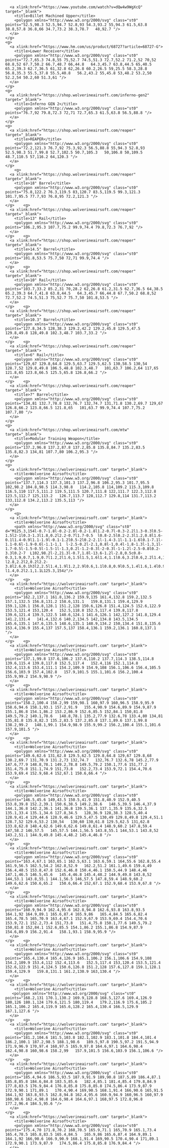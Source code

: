 
<!DOCTYPE html>
<html>
  <style>

  </style>
</head>
<body>
  <svg xmlns="http://www.w3.org/2000/svg" xmlns:xlink="http://www.w3.org/1999/xlink" viewBox="0 0 259.2 172.8">
    <defs>
      <style>
        svg {
          background-image: url(https://images.fineartamerica.com/images-medium-large/united-states-watercolor-map-michael-tompsett.jpg);
          background-size: 100% 100%;
          background-repeat: no-repeat;
          max-width: 900px;
          width: 90%;
        }
        path {
          fill: transparent;
          cursor: pointer;
          transition: fill 0.2s
        }
        polygon {
          fill: transparent;
          cursor: pointer;
          transition: fill 0.2s
        }
        rect {
          fill: transparent;
          cursor: pointer;
          transition: fill 0.2s
        }
        svg a:focus,
        svg a:hover {
          outline: none;
        }
        svg a:focus path,
        svg a:hover path {
          fill: rgba(211, 84, 0, .25);
          cursor: pointer;
       }
       svg a:focus polygon,
        svg a:hover polygon {
          fill: rgba(211, 84, 0, .25);
          cursor: pointer;
       }
       svg a:focus rect,
        svg a:hover rect {
          fill: rgba(211, 84, 0, .25);
          cursor: pointer;
       }
      </style>
    </defs>
    <g>
      <title>WRAITH Aero Stock</title>
      <a xlink:href="https://shop.wolverineairsoft.com/wraith-aero" target="_blank">
        <polygon xmlns="http://www.w3.org/2000/svg" class="st0" points="55.5,40.8 55.5,37.8 57.2,31.2 59,25.5 40.2,20.8 40.2,23.8 40.2,26.8 37.5,27 36,28.2 38.2,25.5   33,20.8 31.8,24.8 31.8,28.5 31.8,30.8 31.8,32.8 33.8,34.2 34.8,37 36,38 38,37.8 39.8,38.5 42.8,38.5 47,38.5 51.8,39.5 "/>
      </a>
    </g>
    <g>
      <a xlink:href="https://shop.wolverineairsoft.com/index.php?route=product/product&path=75_78&product_id=256">
        <title>WRAITH CO2 Stock</title>
        <polygon xmlns="http://www.w3.org/2000/svg" class="st0" points="50.2,60 51.5,56.2 53.2,50 51.8,49 53.2,46.8 56.2,43.2 56.2,42 54.2,40.8 48.9,38.9 44,38.9   39.8,38.5 36,38 33.8,34.2 31.8,34.2 29.5,39.2 26.2,47.1 24.2,49.2 24.2,53.8 38.8,57.8 46.5,60 "/>
      </a>
    </g>
    <g>
      <a xlink:href="https://myalbum.com/album/ArgDY9EH32VP" target="_blank">
        <title>California</title>
        <polygon xmlns="http://www.w3.org/2000/svg" class="st0" points="50,109.5 49.3,108.3 49.3,106.8 50,106.8 50.7,105.3 50.8,104 52.7,102.5 52.3,101.5 51.7,99.8   51.2,98.5 34.8,74 34.7,73.2 38.8,57.8 24.2,53.8 23.5,56.7 22.8,59.3 21.7,60.5 20.8,61.8 21.5,64 22,65.8 21,69.7 22.5,72.7   22.8,73.8 22.5,74.8 23.5,75.7 24.2,74.8 24.8,74.8 26,75.7 25.3,76.3 25,78.3 24.2,77.7 23.5,79.3 24.2,81.2 25,82 24.8,83.3   24,84.7 25.3,87.5 27.2,92 27.2,93.5 27.5,95 29,96.3 30.5,96.7 32.5,99 33.7,99.8 34.3,99.7 35.2,100.3 35.2,101.7 36.5,102.5   38.7,105.8 39,108.2 39.3,109.3 48.7,110.5 "/>
      </a>
    </g>
    <g>

      <a xlink:href="https://www.youtube.com/watch?v=dQw4w9WgXcQ" target="_blank">
        <title>Billet Machined Upper</title>
        <polygon xmlns="http://www.w3.org/2000/svg" class="st0" points="52.5,98.3 52.5,94.7 52.8,93 54.3,93.2 55,94.3 61.5,63.8 38.8,57.8 36.8,66 34.7,73.2 38.3,78.7   48,92.7 "/>
      </a>
    </g>
    <g>
      <a xlink:href="https://www.hm.com/us/product/68727?article=68727-G">
        <title>Lower Receiver</title>
        <polygon xmlns="http://www.w3.org/2000/svg" class="st0" points="72.7,65.3 74.8,55 75,52.7 74.5,51.3 72.7,52.2 71.2,52 70,52 68.8,52 67.7,50.2 66.7,48.7 66,44.8   64.3,45.7 63.8,44.5 65,40.5 65.2,39.3 62.7,36.5 61,32.8 62,26.8 60.2,26.5 59,25.5 58.3,28.8 56.8,35.3 55.5,37.8 55.5,40.8   56.2,43.2 55,45.8 53,48.2 53.2,50 52.2,54 50.2,60 51.3,61 "/>
      </a>
    </g>
    <g>
      <a xlink:href="https://shop.wolverineairsoft.com/inferno-gen2" target="_blank">
        <title>Inferno GEN 2</title>
        <polygon xmlns="http://www.w3.org/2000/svg" class="st0" points="76.7,92 79.8,72.3 72,71 72.7,65.3 61.5,63.8 56.5,88.8 "/>
      </a>
    </g>
    <g>
      <a xlink:href="https://shop.wolverineairsoft.com/reaper" target="_blank">
        <title>REAPER</title>       
        <polygon xmlns="http://www.w3.org/2000/svg" class="st0" points="72.2,121.3 76.7,92 75.3,92.3 56.5,88.8 55,94.3 52.8,93 52.5,98.3 51.7,99.8 52.7,102.5 50.7,105.3   50,106.8 50,109.5 48.7,110.5 57,116.2 64,120.3 "/>
      </a>
    </g>
        <g>
      <a xlink:href="https://shop.wolverineairsoft.com/reaper" target="_blank">
        <title>18" Barrel</title>       
        <polygon xmlns="http://www.w3.org/2000/svg" class="st0" points="75.8,122.2 76.3,119.5 83,120.7 83.5,119.5 99.3,121.3 101.7,95.5 77.7,93 76.8,95 72.2,121.3 "/>
      </a>
    </g>    <g>
      <a xlink:href="https://shop.wolverineairsoft.com/reaper" target="_blank">
        <title>13" Rail</title>       
        <polygon xmlns="http://www.w3.org/2000/svg" class="st0" points="106.2,95.3 107.7,75.2 99.9,74.4 79.8,72.3 76.7,92 "/>
      </a>
    </g>    <g>
      <a xlink:href="https://shop.wolverineairsoft.com/reaper" target="_blank">
        <title>14.5" Barrel</title>       
        <polygon xmlns="http://www.w3.org/2000/svg" class="st0" points="101.8,53.5 75.7,50 72,71 99.9,74.4 "/>
      </a>
    </g>    <g>
      <a xlink:href="https://shop.wolverineairsoft.com/reaper" target="_blank">
        <title>10" Rail</title>       
        <polygon xmlns="http://www.w3.org/2000/svg" class="st0" points="103.7,33.2 85.2,31 70,28.2 62,26.8 61.2,31.5 62.7,36.5 64,38.5 65.2,39.3 64.7,41.8 63.8,44.5   64.3,45.7 66,44.8 67.7,50.2 68.8,52 72.7,52.2 74.5,51.3 75,52.7 75.7,50 101.8,53.5 "/>
      </a>
    </g>    <g>
      <a xlink:href="https://shop.wolverineairsoft.com/reaper" target="_blank">
        <title>10.3" Barrel</title>       
        <polygon xmlns="http://www.w3.org/2000/svg" class="st0" points="127.8,34.5 128,38.3 129.2,42.2 129.2,45.8 129.5,47.5 129.8,49.8 128,49.8 102.3,48.7 103.7,33.2 "/>
      </a>
    </g>    <g>
      <a xlink:href="https://shop.wolverineairsoft.com/reaper" target="_blank">
        <title>6" Rail</title>       
        <polygon xmlns="http://www.w3.org/2000/svg" class="st0" points="129,67 129.8,64.8 129.5,63.7 129.5,62.5 130,58.5 130,54 128.7,52 129.8,49.8 106.5,48.8 102.3,48.7   101,63.7 106.2,64 117,65 121.8,65 123.8,66.5 125.5,65.8 126.8,66.2 "/>
      </a>
    </g>    <g>
      <a xlink:href="https://shop.wolverineairsoft.com/reaper" target="_blank">
        <title>7" Barrel</title>       
        <polygon xmlns="http://www.w3.org/2000/svg" class="st0" points="134,81 132.7,78.8 132,76.7 132,74.7 131,71.8 130.2,69.7 129,67 126.8,66.2 123.8,66.5 121.8,65   101,63.7 99.9,74.4 107.7,75.2 107.7,80 "/>
      </a>
    </g>
    <g>
      <a xlink:href="https://shop.wolverineairsoft.com/mtw" target="_blank">
        <title>Modular Training Weapon</title>       
        <polygon xmlns="http://www.w3.org/2000/svg" class="st0" points="137.2,96.8 137.2,87.8 137.2,85.8 135.8,84.7 135.2,83.5 135.8,82.3 134,81 107.7,80 106.2,95.3 "/>
      </a>
    </g>
    <g>
      <a xlink:href="https://wolverineairsoft.com" target="_blank">
        <title>Wolverine Airsoft</title>       
        <polygon xmlns="http://www.w3.org/2000/svg" class="st0" points="137.7,114.3 137.3,101.3 137.2,96.8 106.2,95.3 101.7,95.5 102,98.2 104.8,98.5 114.3,98.8   114.2,105.8 114,109.2 115.3,109.8 116.5,110 117.5,111.2 119.5,111.5 120.7,111.8 122,111.7 122.3,112.8 123.5,112.7 125,113.2   126.7,113.7 128,112.7 129.8,114 131.7,113.2 133,112.8 134.2,113.2 135.5,113 "/>
      </a>
    </g>
        <g>
      <a xlink:href="https://wolverineairsoft.com" target="_blank">
        <title>Wolverine Airsoft</title>       
        <path xmlns="http://www.w3.org/2000/svg" class="st0" d="M125.3,154l-0.7-1.8l-0.2-2.8l-0.2-1.8l1.2-0.7l-0.3-2.2l1.3-0.3l0.5-1.5l2-1l0.3-1.3l1.8,0.2l2.2-0.7l1.7-0.5  l0.8-2.5l0.2-2.3l1.2,0.8l1.6-0.1l1.4-0.9l1.1-1.9l-0.1-1.2l0.5-2l0.2-2.1l-1.4-3.1l-1.1-1.6l0.1-7.1l-1.1-0.6l-1.9-0.6l-1.1-1.1  l-2.5-0.2l-2.1,0.8l-1,0.4l-1.8-1.3l-1.3,1l-1.7-0.5l-1.5-0.5l-1.5-1l-1.3,0.2l-1.2-0.3l-2-0.3l-1-1.2l-2.5-0.8l0.2-3.3l0.2-7  L102,98.2l-2,21.3l-0.7,1.8l-13.6-1.2l-2.8,0.5c0.8-0.3,1.9,0.7,1.9,0.7l1.2,2l1.6,1.5l1.5,1.6l1.4,1.1l0.6,3.2l0.6,2.2l1.4,1.4  l2.8,2.2l2,0.2l2.2-3.8l2.6,0.1h3l2,2.5l1.4,1.9l1.2,2.9l0.6,1.1l0.8,0.9l0.5,1.4l1.6,1.4l0.9,3.2l1.5,2.8l1.9,1.5l1.6,0.5l1.6,0.1  l1.4,0.2l2.1,1.1L125.3,154z"/>
      </a>
    </g>    <g>
      <a xlink:href="https://wolverineairsoft.com" target="_blank">
        <title>Wolverine Airsoft</title>       
        <polygon xmlns="http://www.w3.org/2000/svg" class="st0" points="162.2,137.1 161.8,136.2 159.9,135 161.4,132.8 159.2,132.5 157.1,132.5 156.8,131.2 158.6,131.1   159.8,131.1 159.4,129.9 159.1,128.1 156.8,128.1 151.2,128 150.6,126.8 151.4,124.5 152.6,122.9 153.5,121.4 153,120.4   152.5,118.8 152.5,117.4 139.8,117.8 139.6,121.4 139.5,122.5 140.6,124.1 141.6,126.1 142,127.2 141.8,129.4 141.2,131.4   141.4,132.6 140.2,134.5 142,134.8 143.5,134.5 145.6,135.1 147.6,135.5 148.6,135.1 148.9,134.2 150,134.4 151.8,135.6   153.4,136.9 155.4,137 157.5,137 158.4,136.1 159.2,136.1 160.8,137.1 "/>
      </a>
    </g>    <g>
      <a xlink:href="https://wolverineairsoft.com" target="_blank">
        <title>Wolverine Airsoft</title>       
        <polygon xmlns="http://www.w3.org/2000/svg" class="st0" points="137.1,99.8 137.6,106.2 137.6,110.2 137.7,114.3 138.5,114.8 139.6,115.4 139.8,117.8 152.5,117.4   152.4,116 152.1,114.8 152.4,113.6 153.4,111.1 154.2,109.9 154.9,108 156.1,106.6 156.4,105.5 156.6,103.9 157.4,102.8   157.9,101.5 155.1,101.6 156.2,100.4 155.9,99.2 154.9,98.9 "/>
      </a>
    </g>    <g>
      <a xlink:href="https://wolverineairsoft.com" target="_blank">
        <title>Wolverine Airsoft</title>       
        <polygon xmlns="http://www.w3.org/2000/svg" class="st0" points="158.2,100.4 158.2,99 159,98.1 160,97.9 160,96.5 158.9,95.9 158.6,94.6 158.1,93.1 157.2,91.9   155.4,90.9 154.6,89.9 154.9,87.9 155.1,86.8 154.1,86.2 153.2,86.9 152.6,85.5 152,84.1 150,81.8 149.5,79.2 149.1,78.6   148.8,78.1 135.2,77.9 132.6,78 133.4,80 134,81 135,81.8 135.8,82.3 135.2,83.5 137.2,85.8 137.1,89.6 137.1,99.8 138.2,99.2   148.1,99.1 154.9,98.9 155.9,99.2 156.2,100.4 155.1,101.6 157.9,101.5 "/>
      </a>
    </g>    <g>
      <a xlink:href="https://wolverineairsoft.com" target="_blank">
        <title>Wolverine Airsoft</title>       
        <polygon xmlns="http://www.w3.org/2000/svg" class="st0" points="149.6,62.6 131,62.8 129.5,62.5 129.8,64.8 129,67 129.8,68 130.2,69.7 131,70.9 131.2,73 132,74.7   132,76.7 132.6,78 145.2,77.9 147.6,77.9 148.8,78.1 149.2,78.8 149.5,79.2 150.1,77.6 151,77.2 151.4,75.8 151.1,74.9 151,73.8   152.2,73.4 153.9,72.1 154.4,70.6 153.9,69.4 152.9,68.4 152,67.1 150.6,66.4 "/>
      </a>
    </g>    <g>
      <a xlink:href="https://wolverineairsoft.com" target="_blank">
        <title>Wolverine Airsoft</title>       
        <polygon xmlns="http://www.w3.org/2000/svg" class="st0" points="146.5,45.6 149,43.5 150.5,41.9 151.8,40.9 152.9,40.5 153.8,39.8 152.2,39.1 150.6,38.5 149.2,38.6   148.5,39.5 146.4,37.9 144.1,36.8 142.2,36.1 141,36.8 139.5,36.1 137.1,35.9 135.6,32.5 135.1,33.4 135.1,34.6 127.8,34.5   128,36.9 128,38.3 128.5,40.4 128.9,41.4 129,44.6 128.9,46.6 129.5,47.5 130,49 129.8,49.8 129.4,51.1 128.7,52 129.6,53.2 130,54   130,60 130,61.8 129.5,62.5 131,62.8 133.8,62.8 148.4,62.6 149.6,62.6 149.8,61.4 148.9,60.2 147.8,59.4 147,58.2 146,57.5   145,57.5 144.1,56.5 143.8,55.1 144,53.1 143.8,52 143.2,51.1 144.9,49.8 145.4,48.2 145.4,46.8 "/>
      </a>
    </g>    <g>
      <a xlink:href="https://wolverineairsoft.com" target="_blank">
        <title>Wolverine Airsoft</title>       
        <polygon xmlns="http://www.w3.org/2000/svg" class="st0" points="163.4,67.1 163,65.1 162.5,63.1 163.6,59.1 164,55.6 162.8,55.4 161.9,56.5 162.5,54.2 162.8,52.9   162.2,51.2 161.1,49.6 159.4,49 156.4,48.5 153.8,47.8 152.6,46.8 150.4,46.1 150.5,44.9 148.4,46 147.1,46.5 146.5,45.6   145.4,46.8 145.4,48.2 144.9,49.8 143.8,52 144,53.1 143.8,55.1 144.1,56.5 146,57.5 147.8,59.4 148.9,60.2 149.6,62.6 150.6,65.2   150.6,66.4 152,67.1 152.9,68.4 153.9,67.8 "/>
      </a>
    </g>    <g>
      <a xlink:href="https://wolverineairsoft.com" target="_blank">
        <title>Wolverine Airsoft</title>       
        <polygon xmlns="http://www.w3.org/2000/svg" class="st0" points="160.9,94.9 162.4,95.6 162.8,94.8 162.6,93.8 163.8,93.5 164.1,92 164.9,89.1 165.6,87.4 165.9,86   165.4,84.5 165.6,82.4 165.4,78.5 165,70.9 163.4,67.1 152.9,67.9 153.9,69.4 154.4,70.6 153.9,72.1 152.2,73.4 151,73.8   151.4,75.8 150.1,77.6 149.5,79.2 150,81.8 152,84.1 152.6,85.5 154.1,86.2 155.1,86.8 154.9,87.9 154.6,89.9 156.2,91.4   158.1,93.1 158.9,95.9 "/>
      </a>
    </g>    <g>
      <a xlink:href="https://wolverineairsoft.com" target="_blank">
        <title>Wolverine Airsoft</title>       
        <polygon xmlns="http://www.w3.org/2000/svg" class="st0" points="165.4,130.4 165.4,126.9 165.1,106.2 156.1,106.6 154.9,108 154.2,109.9 153.4,112 152.4,113.6   152.5,117.4 153,120.4 153.5,121.4 152.6,122.9 151.4,124.5 150.6,126.8 151.2,128 157.6,127.8 159.1,128.1 159.4,129.9   159.8,131.1 161.2,130.9 163,130.4 "/>
      </a>
    </g>    <g>
      <a xlink:href="https://wolverineairsoft.com" target="_blank">
        <title>Wolverine Airsoft</title>       
       <polygon xmlns="http://www.w3.org/2000/svg" class="st0" points="168.2,131 170.1,130.2 169.9,128.8 168.5,127.6 169.4,126.9 180,126 180.1,124 179.6,121.5 180,119.4   179.2,116.9 175.6,105.2 165.1,106.2 165.4,119.9 165.6,128.2 165.4,130.4 166.5,129.9 167.1,127.6 "/>
      </a>
    </g>    <g>
      <a xlink:href="https://wolverineairsoft.com" target="_blank">
        <title>Wolverine Airsoft</title>       
        <polygon xmlns="http://www.w3.org/2000/svg" class="st0" points="181.2,104.6 181.5,103.8 182.1,102.9 183.1,101.8 184.4,101.4 186.2,100.1 187.2,98.5 188.1,98.6   189.5,97.8 190.5,97.2 191.5,94.9 171.9,96.9 170,97.4 168,97.5 165.9,97.8 164.6,97.1 164.6,98.4 162.4,98.8 160,98.6 158.2,99   157.9,101.5 156.6,103.9 156.1,106.6 "/>
      </a>
    </g>    <g>
      <a xlink:href="https://wolverineairsoft.com" target="_blank">
        <title>Wolverine Airsoft</title>       
        <polygon xmlns="http://www.w3.org/2000/svg" class="st0" points="185.4,94.6 186.5,93.5 187.9,91.9 189,90.8 187.5,89 186.4,87.1 185.8,85.8 184.6,84.8 183.5,85.6   182.4,85.1 181.4,85.4 179.8,84.9 177.8,83.5 176.9,84.4 176.8,85.8 175.8,85.8 174.5,86.4 173.9,87.9 172.9,90.1 171,89.1   170.4,90.4 169,90.5 168.1,91.4 166,90.6 165,91.5 164.1,92 163.8,93.5 162.8,94.8 162.4,95.6 160.9,94.9 160,96.5 160,97.9   160,98.6 162.4,98.8 164.6,98.4 164.6,97.1 168,97.5 172.8,96.8 177.2,96.4 184.5,95.6 "/>
      </a>
    </g>    <g>
      <a xlink:href="https://wolverineairsoft.com" target="_blank">
        <title>Wolverine Airsoft</title>       
        <polygon xmlns="http://www.w3.org/2000/svg" class="st0" points="175.4,70 171.8,70.2 168,70.5 165.9,71.1 165,70.9 165.1,73.4 165.4,78.5 165.8,83.5 165.4,84.5   165.9,86 165.6,87.4 164.9,89.1 164.1,92 166,90.6 166.9,90.9 168.1,91.4 169,90.5 170.4,90.4 171,89.1 172.9,90.1 173.9,87.9   174.5,86.4 175.8,85.8 176.9,84.4 "/>
      </a>
    </g>    <g>
      <a xlink:href="https://wolverineairsoft.com" target="_blank">
        <title>Wolverine Airsoft</title>       
        <polygon xmlns="http://www.w3.org/2000/svg" class="st0" points="180.9,69.1 181.5,68 182.1,66.2 182.4,64.8 183.4,64.4 183.4,62.9 182.9,60.2 182,58.1 181.1,57.1   180,57.9 179.2,59.5 178,59.8 177.5,58.2 178.4,57 179.1,55.9 179,54.1 178.6,51.5 177,50.6 174.9,49.5 175,47.9 175.6,47 174.5,46   174,45.1 172.6,45.4 171.8,44.6 171,43.6 169.1,44.9 167.5,45.1 166.2,46.2 164.6,46.2 163.5,46.2 162.4,45.1 161.2,44.8 160,45.1   159,45.6 159,43.9 160.6,42.6 161.1,41.6 159.9,41.6 157.8,43.8 155.5,45.1 153.8,46 152.6,46.8 153.8,47.8 156.4,48.5 159.4,49   161.1,49.6 162.2,51.2 162.8,52.9 163.6,52.6 164.5,51 165.8,49.8 166.6,49.9 167.8,49.2 169.4,48.5 170.6,47.6 172.5,48.2   173.8,47.6 173.9,49 172.8,49.5 172.9,51.2 171.6,51.9 171.5,53.5 170.9,54.5 170.1,53.1 169.1,54.1 168.5,56.5 168,59.8 168.8,62   169.4,64.2 169.4,66.4 168.2,69.5 168,70.5 "/>
      </a>
    </g>    <g>
      <a xlink:href="https://wolverineairsoft.com" target="_blank">
        <title>Wolverine Airsoft</title>       
       <polygon xmlns="http://www.w3.org/2000/svg" class="st0" points="189,82.9 189.2,81.2 190.2,80.6 191.1,80.2 191.8,79.4 192.6,77 192.6,75.5 192.9,72.9 192.2,68.6   191.9,66 190,67.6 187.8,69.2 186,69.9 184.5,70.5 182.8,70.1 180.9,69.1 178.5,69.6 175.4,70 176,73.9 176.5,80 176.9,84.4   177.8,83.5 179,83.9 179.8,84.9 181.4,85.4 182.4,85.1 183.5,85.6 184.6,84.8 185.8,85.8 186.4,87.1 187.5,85.6 187.8,84 188,83 "/>
      </a>
    </g>    <g>
      <a xlink:href="https://wolverineairsoft.com" target="_blank">
        <title>Wolverine Airsoft</title>       
        <polygon xmlns="http://www.w3.org/2000/svg" class="st0" points="192.1,91.1 192.8,92 194.1,90.8 195.5,90.1 196.5,89.6 196.5,88.1 197.5,85.5 198.5,83.1 199,84.4   199.9,83.8 200.4,82.4 201.1,81.5 202,80.9 202.5,79.5 202.9,78.4 204.1,79.1 205.1,79.2 205.2,78.2 204,77.1 202.2,77.4   200.8,78.2 199.2,79.5 198.1,80.4 197.8,78.5 197.6,77.6 194.8,78.2 193.8,78.1 192.6,75.5 192.2,78.1 191.1,80.2 189.2,81.2   189,82.9 188,83 187.8,84 187.5,85.6 185.8,85.8 186.4,87.1 187.5,89 189,90.8 190.6,91.8 "/>
      </a>
    </g>    <g>
      <a xlink:href="https://wolverineairsoft.com" target="_blank">
        <title>Wolverine Airsoft</title>       
        <polygon xmlns="http://www.w3.org/2000/svg" class="st0" points="205.6,152.6 206,151.1 206.4,148.6 206.1,146.4 205.6,143.1 203.2,139.8 202.1,137.8 202.1,135.9   200.8,134 198.5,130.9 196.5,126.6 196.1,125 194.9,125.1 194,125.8 194.5,127.5 193.4,127.5 192.6,126.5 184.2,127.2 182.5,127.2   181,127.1 180,126 172.8,126.5 169.4,126.9 169.9,128.8 170.1,130.2 171.6,129.1 173.4,129.5 174.6,129.2 176.2,130.1 178,130.8   178.9,131.4 179.6,132.6 181.1,132 183,131.5 184.4,130.5 185.4,130.2 186.8,130.6 188.5,132.4 190.5,134.1 191.9,134.5   192.1,137.8 192.9,140.6 193.8,140.5 193.8,143.1 195,145 196.4,146 198.1,148.2 199.6,150.6 200.8,151 202.2,153.2 203.8,153.8 "/>
      </a>
    </g>    <g>
      <a xlink:href="https://wolverineairsoft.com" target="_blank">
        <polygon xmlns="http://www.w3.org/2000/svg" class="st0" points="196.4,124 197.2,121.4 197.9,118.8 197.6,117.9 196.5,116.2 195.2,115.2 194.6,113.6 193.1,112.5   191.6,110.8 189.5,109.1 188.5,107.9 187.5,106.8 186.1,106.1 185.6,105 186.1,104.1 175.6,105.2 176.9,109.8 178.2,114.2   179.5,117.9 180,119.4 179.6,121.5 180.1,124 180,126 181,127.1 184.2,127.2 190.4,126.8 192.6,126.5 193.4,127.5 194.5,127.5   194,125.8 194.9,125.1 196.1,125 "/>
      </a>
    </g>    <g>
      <a xlink:href="https://wolverineairsoft.com" target="_blank">
        <title>Wolverine Airsoft</title>       
        <polygon xmlns="http://www.w3.org/2000/svg" class="st0" points="199.1,116.9 198.8,115.2 200.5,115.5 201.8,114.6 203.1,113.6 203.9,112.8 204.6,111.4 204.9,110.1   205.8,108.9 206.6,107.2 203,104.5 201.1,103 198.1,103.6 197,103.8 195.4,102.1 192,102.2 188.1,103.5 185.6,105 186.1,106.1   188.5,107.9 189.5,109.1 192.2,111.6 193.1,112.5 195.6,114.4 196.5,116.2 197.6,117.9 "/>
      </a>
    </g>    <g>
      <a xlink:href="https://wolverineairsoft.com" target="_blank">
        <title>Wolverine Airsoft</title>       
        <polygon xmlns="http://www.w3.org/2000/svg" class="st0" points="207.5,106.9 209.1,106.5 210.2,105.2 211,103.6 212.5,102.2 214.2,101.9 215.2,100.8 215.1,99.8   213.9,100.1 214.2,98.8 213.2,97.6 214.5,97.4 215.6,97.9 216.5,97.1 217.1,95.2 216.2,95.4 215.4,94.8 213.5,95.5 213,94.2   212.8,93.4 213.9,94 215.2,93 215.9,92 215.4,90.6 191.5,94.9 190.5,97.2 189.5,97.8 188.1,98.6 186.2,100.1 185.2,100.8   183.1,101.8 182.1,102.9 181.5,103.8 181.2,104.6 185.2,104.1 187,104 188.1,103.5 189.6,102.6 192,102.2 195.4,102.1 197,103.8   199.8,103.4 201.1,103 205.5,106.2 "/>
      </a>
    </g>    <g>
      <a xlink:href="https://wolverineairsoft.com" target="_blank">
        <title>Wolverine Airsoft</title>       
        <polygon xmlns="http://www.w3.org/2000/svg" class="st0" points="212.6,89.4 212.9,88.5 212.5,86.6 212.5,85 211.4,83.8 208.5,83.2 207.9,81.5 208.1,80.1 206.6,79.4   205.2,78.2 205.1,79.2 202.9,78.4 202.5,79.5 202.1,81.8 201.1,81.5 200.4,82.4 199.9,83.8 199,84.4 198.5,83.1 197.5,85.5   197.2,87.2 196.5,88.1 196.5,89.6 195.5,90.1 194.1,90.8 192.8,92 192.1,91.1 190.6,91.8 189,90.8 187.9,91.9 186.5,93.5   185.4,94.6 184.5,95.6 189.5,94.9 195.9,93.9 205.6,92.4 213.9,90.8 215.4,90.6 215.5,89.5 214.2,89.5 "/>
      </a>
    </g>    <g>
      <a xlink:href="https://wolverineairsoft.com" target="_blank">
        <title>Wolverine Airsoft</title>       
        <polygon xmlns="http://www.w3.org/2000/svg" class="st0" points="215.5,88 216.1,85.5 216.5,83.2 216.5,81.4 215,81.5 214,80.8 212.8,76.4 211.9,77.6 211.9,79.1   212.5,81 212.2,82 213.4,82.6 214.6,83.2 214.8,84.4 214.4,86 214.2,87.5 "/>
      </a>
    </g>    <g>
      <a xlink:href="https://wolverineairsoft.com" target="_blank">
        <title>Wolverine Airsoft</title>       
        <polygon xmlns="http://www.w3.org/2000/svg" class="st0" points="216.9,80.1 215,77.4 213.9,75.9 213.6,74.5 212,75 207.1,75.8 204,77.1 202.2,77.4 197.6,77.6   197.8,78.5 198.1,80.4 199.2,79.5 200.8,78.2 205.2,78.2 206.6,79.4 208.1,80.1 207.9,81.5 208.5,83.2 211.4,83.8 212.2,82   211,81.1 211,79.5 211,77.8 211.9,76.4 212.8,76.4 213.8,78.6 214,80.8 215,81.5 "/>
      </a>
    </g>    <g>
      <a xlink:href="https://wolverineairsoft.com" target="_blank">
        <title>Wolverine Airsoft</title>       
        <polygon xmlns="http://www.w3.org/2000/svg" class="st0" points="217.6,76.9 219.2,72.8 219.4,71.1 218.8,70.1 217.9,69.1 218.4,67.1 215.1,65.6 214.5,66.8 214.2,68.9   214.6,70.2 216.2,71.8 215.8,72.8 214.8,74 213.6,74.5 213.9,75.9 "/>
      </a>
    </g>    <g>
      <a xlink:href="https://drive.google.com/file/d/0B5kL5th4744VSnVya2dCZUhya1k/view?usp=sharing" target="_blank">
        <title>Pennsylvania</title>       
        <polygon xmlns="http://www.w3.org/2000/svg" class="st0" points="194.4,64.9 191.9,66 192.2,68.6 192.8,71.5 193.5,75.2 193.6,77.2 193.8,78.1 197.6,77.6 207.1,75.8   212,75 213.6,74.5 214.8,74 216.2,71.8 214.6,70.2 214.2,68.9 214.5,66.8 215.1,65.6 213.1,65.2 213.1,64 212,63.2 210.1,63.1   203.8,64.4 197.6,65.6 195.4,65.9 "/>
      </a>
    </g>    <g>
      <a xlink:href="https://wolverineairsoft.com" target="_blank">
        <title>Wolverine Airsoft</title>       
        <polygon xmlns="http://www.w3.org/2000/svg" class="st0" points="218.4,67.1 219.5,67.5 219.4,66.4 219.4,64.9 218.8,61.4 218.6,57 217.9,53.8 216.9,52.1 216.5,48.9   215.8,46 212.1,46.9 209.9,47.4 208.4,48.8 207.4,50.5 207,51.8 206.6,53.2 207.1,54.5 206.6,55.8 205.1,56.9 202.8,57.9 201,57.5   198.6,58.1 196.9,58.9 197.2,60.6 197.1,61.8 195.2,63.9 194.4,64.9 195.4,65.9 201.4,64.9 207.9,63.8 211,63 212,63.2 213.1,64   214.2,65.2 "/>
      </a>
    </g>    <g>
      <a xlink:href="https://wolverineairsoft.com" target="_blank">
        <title>Wolverine Airsoft</title>       
        <polygon xmlns="http://www.w3.org/2000/svg" class="st0" points="222.4,63.9 223.5,64.1 224.6,63.5 225.5,63.2 225.5,61.5 225.1,59.6 222.4,60.1 219.6,60.9 218.8,61.4   219.4,64.9 219.4,66.4 221.2,65.2 "/>
      </a>
    </g>    <g>
      <a xlink:href="https://wolverineairsoft.com" target="_blank">
        <title>Wolverine Airsoft</title>       
        <polygon xmlns="http://www.w3.org/2000/svg" class="st0" points="226.5,62.9 228.8,61.9 228.1,60.8 227.1,59.9 226.5,59 225.1,59.6 225.5,61.5 "/>
      </a>
    </g>    <g>
      <a xlink:href="https://wolverineairsoft.com" target="_blank">
        <title>Wolverine Airsoft</title>       
        <polygon xmlns="http://www.w3.org/2000/svg" class="st0" points="229.4,61 230.2,60.5 231.5,60.6 231.8,59.8 229.9,58.9 229,57.6 228,57.2 228.6,56 228.1,54.8   227.1,54.8 225.9,56 219.9,57.2 218.9,58.2 218.8,61.4 221.1,60.6 225.1,59.6 226.5,59 228.1,60.8 "/>
      </a>
    </g>    <g>
      <a xlink:href="https://wolverineairsoft.com" target="_blank">
        <title>Wolverine Airsoft</title>       
        <polygon xmlns="http://www.w3.org/2000/svg" class="st0" points="215.8,46 216.5,48.9 216.9,52.1 217.9,53.8 218.6,57 221.4,56.9 221.4,55.1 220.9,53.2 221,52   221.5,48.9 221.9,48 222.9,46.9 222.4,45.1 221,44.9 "/>
      </a>
    </g>    <g>
      <a xlink:href="https://wolverineairsoft.com" target="_blank">
        <title>Wolverine Airsoft</title>       
        <polygon xmlns="http://www.w3.org/2000/svg" class="st0" points="227.1,54.8 227.9,53.6 226.9,52 225.6,49.5 224.2,44.6 223.4,42.5 222.6,43.8 222.4,45.1 222.9,46.9   221.9,48 221.5,49.8 221,52 221.4,55.1 221.4,56.9 "/>
      </a>
    </g>
    <g>
      <a xlink:href="https://wolverineairsoft.com" target="_blank">
        <title>Wolverine Airsoft</title>       
        <polygon xmlns="http://www.w3.org/2000/svg" class="st0" points="228.2,52.5 229.4,50 229.6,48.4 230.6,48.4 231.8,47.9 232.5,47 232.9,45 233.2,44.1 234.1,44.8   235.5,44.8 237,42.9 239.1,41.6 239.4,40.6 238.5,39.4 236.9,39.2 235.8,37.2 234.6,36.8 233.1,30.9 230.4,29.2 230,30.4 229,30.8   227.8,30.1 226.6,30.4 225.8,32.5 225.8,34.8 225.9,38.1 225.6,40.6 225.2,41.9 223.4,42.5 224.2,44.6 226.1,50.6 226.9,52 "/>
      </a>
    </g>
    
  </svg>
